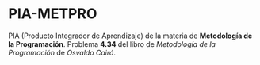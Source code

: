 # PIA-METPRO
PIA (Producto Integrador de Aprendizaje) de la materia de **Metodología de la Programación**. Problema **4.34** del libro de *Metodología de la Programación* de *Osvaldo Cairó*.
